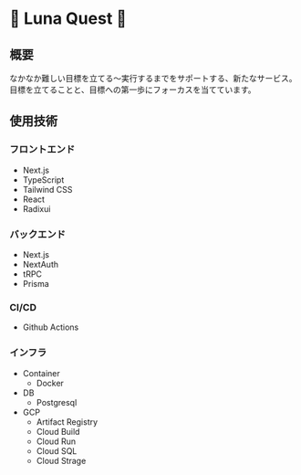 # 🌚 Luna Quest 🌝

## 概要
なかなか難しい目標を立てる〜実行するまでをサポートする、新たなサービス。
目標を立てることと、目標への第一歩にフォーカスを当てています。

## 使用技術
### フロントエンド
- Next.js
- TypeScript
- Tailwind CSS
- React
- Radixui

### バックエンド
- Next.js
- NextAuth
- tRPC
- Prisma

### CI/CD
- Github Actions

### インフラ
- Container
  - Docker
- DB
  - Postgresql
- GCP
  - Artifact Registry
  - Cloud Build
  - Cloud Run
  - Cloud SQL
  - Cloud Strage
